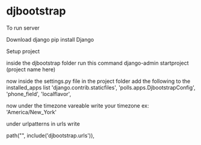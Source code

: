 # djbootstrap

To run server


Download django
pip install Django


Setup project

inside the djbootstrap folder run this command
django-admin startproject (project name here)



now inside the settings.py file in the project folder add the following to the installed_apps list
    'django.contrib.staticfiles',
    'polls.apps.DjbootstrapConfig',
    'phone_field',
    'localflavor',

now under the timezone vareable write your timezone ex: 'America/New_York'

under urlpatterns in urls write

path("", include('djbootstrap.urls')),